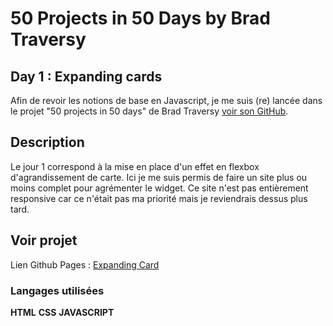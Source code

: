 # 50 Projects in 50 Days by Brad Traversy
## Day 1 : Expanding cards

Afin de revoir les notions de base en Javascript, je me suis (re) lancée dans le projet "50 projects in 50 days" de Brad Traversy [voir son GitHub](https://github.com/bradtraversy).

## Description

Le jour 1 correspond à la mise en place d'un effet en flexbox d'agrandissement de carte. 
Ici je me suis permis de faire un site plus ou moins complet pour agrémenter le widget.
Ce site n'est pas entièrement responsive car ce n'était pas ma priorité mais je reviendrais dessus plus tard.

## Voir projet

Lien Github Pages : [Expanding Card](https://justhali.github.io/d1-expanding-cards/)

### Langages utilisées

**HTML**
**CSS**
**JAVASCRIPT**
